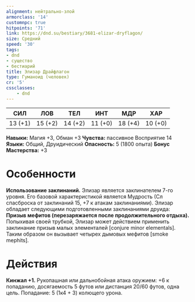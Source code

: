 ```yaml
---
alignment: нейтрально-злой
armorclass: '14'
customnpc: true
hitpoints: '71'
link: https://dnd.su/bestiary/3681-elizar-dryflagon/
size: Средний
speed: '30'
tags:
- dnd
- существо
- бестиарий
title: Элизар Драйфлагон
type: Гуманоид (человек)
cr: '5'
cssclasses:
    - dnd
---
```



| СИЛ | ЛОВ | ТЕЛ | ИНТ | МДР | ХАР |
|---|---|---|---|---|---|
| 13 (+1) | 15 (+2) | 14 (+2) | 11 (+0) | 18 (+4) | 10 (+0) |
**Навыки:** Магия +3, Обман +3
**Чувства:** пассивное Восприятие 14
**Языки:** Общий, Друидический
**Опасность:** 5 (1800 опыта)
**Бонус Мастерства:** +3


# Особенности
**Использование заклинаний.** Элизар является заклинателем 7-го уровня. Его базовой характеристикой является Мудрость (Сл спасброска от заклинаний 15, +7 к атакам заклинаниями). Элизар обладает следующими подготовленными заклинаниями друида:
**Призыв мефитов (перезаряжается после продолжительного отдыха).** Попыхивая своей трубкой, Элизар может действием применить заклинание призыв малых элементалей [conjure minor elementals]. Таким образом он вызывает четырех дымовых мефитов [smoke mephits].


# Действия
**Кинжал +1.** Рукопашная или дальнобойная атака оружием: +6 к попаданию, досягаемость 5 футов или дистанция 20/60 футов, одна цель. Попадание: 5 (1к4 + 3) колющего урона.